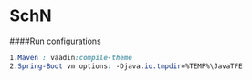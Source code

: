 # SchN

####Run configurations
```css
1.Maven : vaadin:compile-theme
2.Spring-Boot vm options: -Djava.io.tmpdir=%TEMP%\JavaTFE
```


